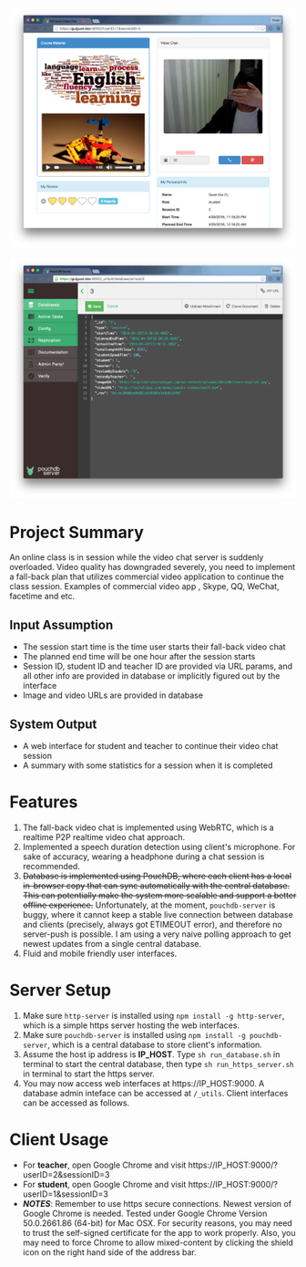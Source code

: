 <!--
@Author: Guan Gui <guiguan>
@Date:   2016-04-27T11:24:57+10:00
@Email:  root@guiguan.net
@Last modified by:   root
@Last modified time: 2016-04-29T00:12:50+08:00
-->

![Live Chat](https://raw.githubusercontent.com/guiguan/fall-back-video-chat/master/screen_shot_1.png)

![Session Doc](https://raw.githubusercontent.com/guiguan/fall-back-video-chat/master/screen_shot_2.png)

# Project Summary
An online class is in session while the video chat server is suddenly overloaded.  Video quality has downgraded severely, you need to implement a fall-back plan that utilizes commercial video application to continue the class session.   Examples of commercial video app ,  Skype, QQ,  WeChat, facetime and etc.

## Input Assumption
* The session start time is the time user starts their fall-back video chat
* The planned end time will be one hour after the session starts
* Session ID, student ID and teacher ID are provided via URL params, and all other info are provided in database or implicitly figured out by the interface
* Image and video URLs are provided in database

## System Output
* A web interface for student and teacher to continue their video chat session
* A summary with some statistics for a session when it is completed

# Features
1. The fall-back video chat is implemented using WebRTC, which is a realtime P2P realtime video chat approach.
2. Implemented a speech duration detection using client's microphone. For sake of accuracy, wearing a headphone during a chat session is recommended. 
2. <del>Database is implemented using PouchDB, where each client has a local in-browser copy that can sync automatically with the central database. This can potentially make the system more scalable and support a better offline experience.</del> Unfortunately, at the moment, `pouchdb-server` is buggy, where it cannot keep a stable live connection between database and clients (precisely, always got ETIMEOUT error), and therefore no server-push is possible. I am using a very naive polling approach to get newest updates from a single central database.
3. Fluid and mobile friendly user interfaces.

# Server Setup
1. Make sure `http-server` is installed using `npm install -g http-server`, which is a simple https server hosting the web interfaces.
2. Make sure `pouchdb-server` is installed using `npm install -g pouchdb-server`, which is a central database to store client's information.
3. Assume the host ip address is **IP_HOST**. Type `sh run_database.sh` in terminal to start the central database, then type `sh run_https_server.sh` in terminal to start the https server.
4. You may now access web interfaces at https://IP_HOST:9000. A database admin inteface can be accessed at `/_utils`. Client interfaces can be accessed as follows.

# Client Usage
* For **teacher**, open Google Chrome and visit https://IP_HOST:9000/?userID=2&sessionID=3
* For **student**, open Google Chrome and visit https://IP_HOST:9000/?userID=1&sessionID=3
* _**NOTES**_: Remember to use https secure connections. Newest version of Google Chrome is needed. Tested under Google Chrome Version 50.0.2661.86 (64-bit) for Mac OSX. For security reasons, you may need to trust the self-signed certificate for the app to work properly. Also, you may need to force Chrome to allow mixed-content by clicking the shield icon on the right hand side of the address bar.
